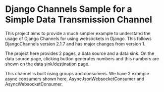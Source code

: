 # Django Channels Sample for a Simple Data Transmission Channel

This project aims to provide a much simpler example to understand the usage of Django Channels for using websockets in Django. This follows DjangoChannels version 2.1.7 and has major changes from version 1.

The project here provides 2 pages, a data source and a data sink. On the data source page, clicking button generates numbers and this numbers are shown on the data sink/destination page.

This channel is built using groups and consumers. We have 2 example async consumers shown here, AsyncJsonWebsocketConsumer and AsyncWebsocketConsumer.

